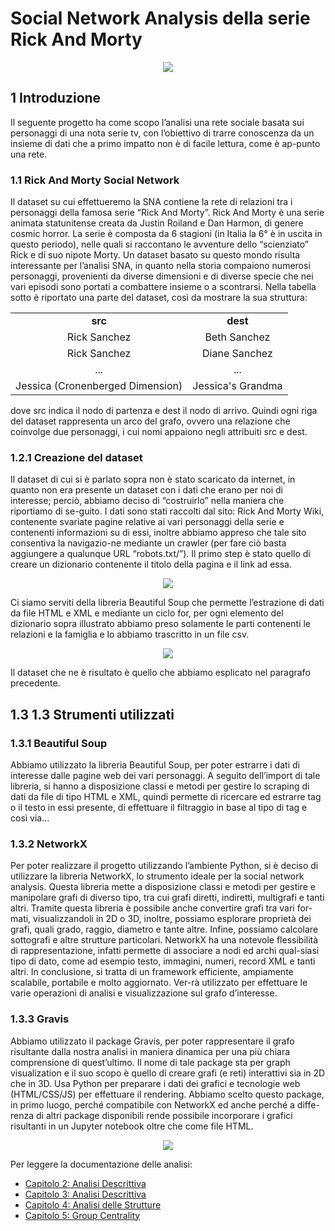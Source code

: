 # Social Network Analysis della serie Rick And Morty
<p align="center">
  <img src="https://github.com/Simone-Scalella/networkxProject/blob/main/img_readme/logo.png">
</p>

## 1	Introduzione
Il seguente progetto ha come scopo l’analisi una rete sociale basata sui personaggi di una nota serie tv, con l’obiettivo di trarre conoscenza da un insieme di dati che a primo impatto non è di facile lettura, come è ap-punto una rete.

### 1.1	Rick And Morty Social Network
Il dataset su cui effettueremo la SNA contiene la rete di relazioni tra i personaggi della famosa serie “Rick And Morty”.
Rick And Morty è una serie animata statunitense creata da Justin Roiland e Dan Harmon, di genere cosmic horror. La serie è composta da 6 stagioni (in Italia la 6° è in uscita in questo periodo), nelle quali si raccontano le avventure dello “scienziato” Rick e di suo nipote Morty.
Un dataset basato su questo mondo risulta interessante per l’analisi SNA, in quanto nella storia compaiono numerosi personaggi, provenienti da diverse dimensioni e di diverse specie che nei vari episodi sono portati a combattere insieme o a scontrarsi.
Nella tabella sotto è riportato una parte del dataset, così da mostrare la sua struttura:

<div align="center">  
<table>
<tr>
<td><center><b>src</b></center></td><td><center><b>dest</b></center></td>
</tr>
<tr>
<td><center>Rick Sanchez</center></td><td><center>Beth Sanchez </center></td>
</tr>
<tr>
<td><center>Rick Sanchez</center></td><td><center>Diane Sanchez </center></td>
</tr>
<tr>
<td><center>...</center></td><td><center>...</center></td>
</tr>
<tr>
<td><center>Jessica (Cronenberged Dimension)</center></td><td><center>Jessica's Grandma</center></td>
</tr>
</table>
</div>

dove src indica il nodo di partenza e dest il nodo di arrivo. Quindi ogni riga del dataset rappresenta un arco del grafo, ovvero una relazione che coinvolge due personaggi, i cui nomi appaiono negli attribuiti src e dest.

### 1.2.1	Creazione del dataset
Il dataset di cui si è parlato sopra non è stato scaricato da internet, in quanto non era presente un dataset con i dati che erano per noi di interesse; perciò, abbiamo deciso di “costruirlo” nella maniera che riportiamo di se-guito.
I dati sono stati raccolti dal sito: Rick And Morty Wiki, contenente svariate pagine relative ai vari personaggi della serie e contenenti informazioni su di essi, inoltre abbiamo appreso che tale sito consentiva la navigazio-ne mediante un crawler (per fare ciò basta aggiungere a qualunque URL “robots.txt/”).
Il primo step è stato quello di creare un dizionario contenente il titolo della pagina e il link ad essa.

<p align="center">
  <img src="https://github.com/Simone-Scalella/networkxProject/blob/main/img_readme/Immagine1.png">
</p>

Ci siamo serviti della libreria Beautiful Soup che permette l’estrazione di dati da file HTML e XML e mediante un ciclo for, per ogni elemento del dizionario sopra illustrato abbiamo preso solamente le parti contenenti le relazioni e la famiglia e lo abbiamo trascritto in un file csv.

<p align="center">
  <img src="https://github.com/Simone-Scalella/networkxProject/blob/main/img_readme/Immagine2.png">
</p>

Il dataset che ne è risultato è quello che abbiamo esplicato nel paragrafo precedente.

## 1.3 1.3	Strumenti utilizzati
### 1.3.1	Beautiful Soup
Abbiamo utilizzato la libreria Beautiful Soup, per poter estrarre i dati di interesse dalle pagine web dei vari personaggi.
A seguito dell’import di tale libreria, si hanno a disposizione classi e metodi per gestire lo scraping di dati da file di tipo HTML e XML, quindi permette di ricercare ed estrarre tag o il testo in essi presente, di effettuare il filtraggio in base al tipo di tag e così via… 
### 1.3.2	NetworkX
Per poter realizzare il progetto utilizzando l’ambiente Python, si è deciso di utilizzare la libreria NetworkX, lo strumento ideale per la social network analysis.
Questa libreria mette a disposizione classi e metodi per gestire e manipolare grafi di diverso tipo, tra cui grafi diretti, indiretti, multigrafi e tanti altri. Tramite questa libreria è possibile anche convertire grafi tra vari for-mati, visualizzandoli in 2D o 3D, inoltre, possiamo esplorare proprietà dei grafi, quali grado, raggio, diametro e tante altre. Infine, possiamo calcolare sottografi e altre strutture particolari.
NetworkX ha una notevole flessibilità di rappresentazione, infatti permette di associare a nodi ed archi qual-siasi tipo di dato, come ad esempio testo, immagini, numeri, record XML e tanti altri.
In conclusione, si tratta di un framework efficiente, ampiamente scalabile, portabile e molto aggiornato. Ver-rà utilizzato per effettuare le varie operazioni di analisi e visualizzazione sul grafo d’interesse.
### 1.3.3	Gravis
Abbiamo utilizzato il package Gravis, per poter rappresentare il grafo risultante dalla nostra analisi in maniera dinamica per una più chiara comprensione di quest’ultimo.
Il nome di tale package sta per graph visualization e il suo scopo è quello di creare grafi (e reti) interattivi sia in 2D che in 3D.
Usa Python per preparare i dati dei grafici e tecnologie web (HTML/CSS/JS) per effettuare il rendering.
Abbiamo scelto questo package, in primo luogo, perché compatibile con NetworkX ed anche perché a diffe-renza di altri package disponibili rende possibile incorporare i grafici risultanti in un Jupyter notebook oltre che come file HTML.

<p align="center">
  <img src="https://github.com/Simone-Scalella/networkxProject/blob/main/img_readme/Immagine3.png">
</p>

Per leggere la documentazione delle analisi:
- [Capitolo 2: Analisi Descrittiva](Doc%20Analisi%20Descrittiva/README.md)
- [Capitolo 3: Analisi Descrittiva](Doc%20Analisi%20Centralità/README.md)
- [Capitolo 4: Analisi delle Strutture](Doc%20Analisi%20Strutture/README.md)
- [Capitolo 5: Group Centrality](Doc%20Group%20Centrality/README.md)
